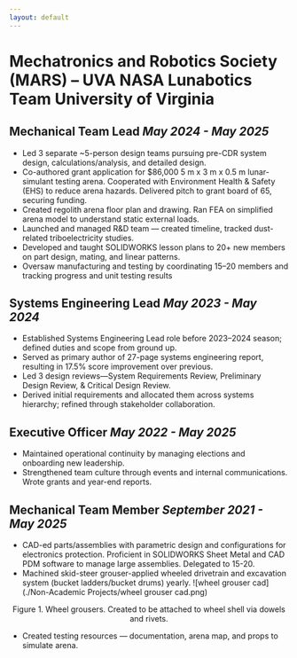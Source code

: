 ```yaml
---
layout: default
---
```

# Mechatronics and Robotics Society (MARS) – UVA NASA Lunabotics Team	University of Virginia
## Mechanical Team Lead	_May 2024 - May 2025_
- Led 3 separate ~5-person design teams pursuing pre-CDR system design, calculations/analysis, and detailed design. 
- Co-authored grant application for $86,000 5 m x 3 m x 0.5 m lunar-simulant testing arena. Cooperated with Environment Health & Safety (EHS) to reduce arena hazards. Delivered pitch to grant board of 65, securing funding.
- Created regolith arena floor plan and drawing. Ran FEA on simplified arena model to understand static external loads.
- Launched and managed R&D team — created timeline, tracked dust-related triboelectricity studies.
- Developed and taught SOLIDWORKS lesson plans to 20+ new members on part design, mating, and linear patterns.
- Oversaw manufacturing and testing by coordinating 15–20 members and tracking progress and unit testing results

## Systems Engineering Lead	_May 2023 - May 2024_
- Established Systems Engineering Lead role before 2023–2024 season; defined duties and scope from ground up.
- Served as primary author of 27-page systems engineering report, resulting in 17.5% score improvement over previous.
- Led 3 design reviews—System Requirements Review, Preliminary Design Review, & Critical Design Review.
- Derived initial requirements and allocated them across systems hierarchy; refined through stakeholder collaboration.

## Executive Officer	_May 2022 - May 2025_
- Maintained operational continuity by managing elections and onboarding new leadership.
- Strengthened team culture through events and internal communications. Wrote grants and year-end reports.


## Mechanical Team Member	_September 2021 - May 2025_
- CAD-ed parts/assemblies with parametric design and configurations for electronics protection. Proficient in  SOLIDWORKS Sheet Metal and CAD PDM software to manage large assemblies. Delegated to 15-20.
- Machined skid-steer grouser-applied wheeled drivetrain and excavation system (bucket ladders/bucket drums) yearly.
![wheel grouser cad](./Non-Academic Projects/wheel grouser cad.png)
<html>
<head>
<style>
p {text-align: center;}
</style>
</head>
<body>

<p>Figure 1. Wheel grousers. Created to be attached to wheel shell via dowels and rivets. </p>

</body>
</html>

- Created testing resources — documentation, arena map, and props to simulate arena.
